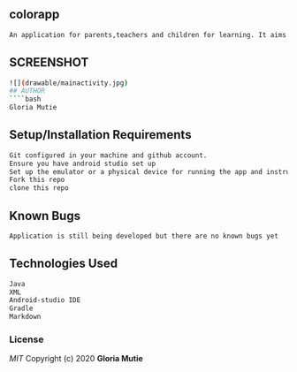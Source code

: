 ## colorapp
````bash
An application for parents,teachers and children for learning. It aims at teaching kids colors and shapes in an interactive manner where kids through playing games
````
## SCREENSHOT
````bash
![](drawable/mainactivity.jpg)
## AUTHOR
````bash
Gloria Mutie
````
## Setup/Installation Requirements
````bash
Git configured in your machine and github account.
Ensure you have android studio set up
Set up the emulator or a physical device for running the app and instrumental tests
Fork this repo
clone this repo
````
## Known Bugs
````bash
Application is still being developed but there are no known bugs yet
````
## Technologies Used
````bash
Java
XML
Android-studio IDE
Gradle
Markdown
````
### License

*MIT*
Copyright (c) 2020 **Gloria Mutie**

